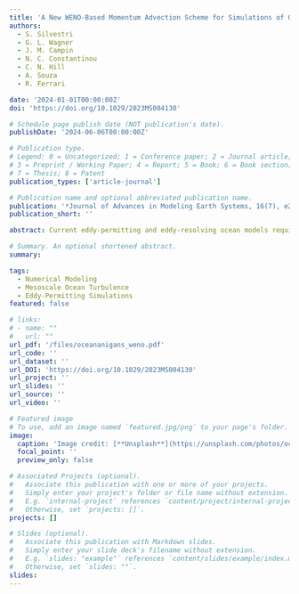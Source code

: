 ```yaml
---
title: 'A New WENO-Based Momentum Advection Scheme for Simulations of Ocean Mesoscale Turbulence'
authors:
  - S. Silvestri
  - G. L. Wagner
  - J. M. Campin
  - N. C. Constantinou
  - C. N. Hill
  - A. Souza
  - R. Ferrari

date: '2024-01-01T00:00:00Z'
doi: 'https://doi.org/10.1029/2023MS004130'

# Schedule page publish date (NOT publication's date).
publishDate: '2024-06-06T00:00:00Z'

# Publication type.
# Legend: 0 = Uncategorized; 1 = Conference paper; 2 = Journal article;
# 3 = Preprint / Working Paper; 4 = Report; 5 = Book; 6 = Book section;
# 7 = Thesis; 8 = Patent
publication_types: ['article-journal']

# Publication name and optional abbreviated publication name.
publication: '*Journal of Advances in Modeling Earth Systems, 16(7), e2023MS004130*'
publication_short: ''

abstract: Current eddy-permitting and eddy-resolving ocean models require dissipation to prevent a spurious accumulation of enstrophy at the grid scale. We introduce a new numerical scheme for momentum advection in large-scale ocean models that involves upwinding through a weighted essentially non-oscillatory (WENO) reconstruction. The new scheme provides implicit dissipation and thereby avoids the need for an additional explicit dissipation that may require calibration of unknown parameters. This approach uses the rotational, vector invariant formulation of the momentum advection operator that is widely employed by global general circulation models. A novel formulation of the WENO smoothness indicators is key for avoiding excessive numerical dissipation of kinetic energy and enstrophy at grid-resolved scales. We test the new advection scheme against a standard approach that combines explicit dissipation with a dispersive discretization of the rotational advection operator in two scenarios: (a) two-dimensional turbulence and (b) three-dimensional baroclinic equilibration. In both cases, the solutions are stable, free from dispersive artifacts, and achieve increased effective resolution compared to other approaches commonly used in ocean models. 

# Summary. An optional shortened abstract.
summary: 

tags:
  - Numerical Modeling
  - Mesoscale Ocean Turbulence
  - Eddy-Permitting Simulations
featured: false

# links:
# - name: ""
#   url: ""
url_pdf: '/files/oceananigans_weno.pdf'
url_code: ''
url_dataset: ''
url_DOI: 'https://doi.org/10.1029/2023MS004130'
url_project: ''
url_slides: ''
url_source: ''
url_video: ''

# Featured image
# To use, add an image named `featured.jpg/png` to your page's folder.
image:
  caption: 'Image credit: [**Unsplash**](https://unsplash.com/photos/ocean)'
  focal_point: ''
  preview_only: false

# Associated Projects (optional).
#   Associate this publication with one or more of your projects.
#   Simply enter your project's folder or file name without extension.
#   E.g. `internal-project` references `content/project/internal-project/index.md`.
#   Otherwise, set `projects: []`.
projects: []

# Slides (optional).
#   Associate this publication with Markdown slides.
#   Simply enter your slide deck's filename without extension.
#   E.g. `slides: "example"` references `content/slides/example/index.md`.
#   Otherwise, set `slides: ""`.
slides:
---
```


